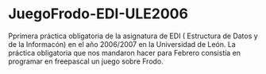 JuegoFrodo-EDI-ULE2006
======================

Pprimera práctica obligatoria de la asignatura de EDI ( Estructura de Datos y de la Informacón) en el año 2006/2007 en la Universidad de León. La práctica obligatoria que nos mandaron hacer para Febrero consistía en programar en freepascal un juego sobre Frodo.
